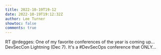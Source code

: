 ```yaml
---
title: 2022-10-19T19-12
date: 2022-10-19T19:12:32Z
author: Lee Turner
showtoc: false
comments: true
---
```


RT @rdegges: One of my favorite conferences of the year is coming up... DevSecCon Lightning (Dec 7). It's a #DevSecOps conference that ONLY…

